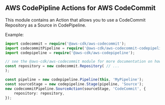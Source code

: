 ## AWS CodePipline Actions for AWS CodeCommit

This module contains an Action that allows you to use a CodeCommit Repository as a Source in CodePipeline.

Example:

```ts
import codecommit = require('@aws-cdk/aws-codecommit');
import codecommitPipeline = require('@aws-cdk/aws-codecommit-codepipeline');
import codepipeline = require('@aws-cdk/aws-codepipeline');

// see the @aws-cdk/aws-codecommit module for more documentation on how to create CodeCommit Repositories
const repository = new codecommit.Repository( // ...
);

const pipeline = new codepipeline.Pipeline(this, 'MyPipeline');
const sourceStage = new codepipeline.Stage(pipeline, 'Source');
new codecommitPipeline.SourceAction(sourceStage, 'CodeCommit', {
    repository: repository,
});
```
